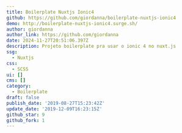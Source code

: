 ```yaml
---
title: Boilerplate Nuxtjs Ionic4
github: https://github.com/giordanna/boilerplate-nuxtjs-ionic4
demo: http://boilerplate-nuxtjs-ionic4.surge.sh/
author: giordanna
author_link: https://github.com/giordanna
date: 2024-11-27T20:51:06.397Z
description: Projeto boilerplate pra usar o ionic 4 no nuxt.js
ssg:
  - Nuxtjs
css:
  - SCSS
ui: []
cms: []
category:
  - Boilerplate
draft: false
publish_date: '2019-08-27T15:23:42Z'
update_date: '2019-12-09T16:23:15Z'
github_star: 9
github_fork: 1
---
```

